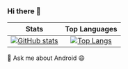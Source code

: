 ### Hi there 👋

| Stats | Top Languages |
| ------|:---------:|
| [![GitHub stats](https://github-readme-stats.vercel.app/api?username=foliolo)](https://github.com/anuraghazra/github-readme-stats) | [![Top Langs](https://github-readme-stats.vercel.app/api/top-langs/?username=foliolo&langs_count=3&hide=CSS)](https://github.com/anuraghazra/github-readme-stats) |


💬 Ask me about Android 😄

<!--
**foliolo/foliolo** is a ✨ _special_ ✨ repository because its `README.md` (this file) appears on your GitHub profile.

Here are some ideas to get you started:

- 🔭 I’m currently working on ...
- 🌱 I’m currently learning ...
- 👯 I’m looking to collaborate on ...
- 🤔 I’m looking for help with ...
- 💬 Ask me about ...
- 📫 How to reach me: ...
- 😄 Pronouns: ...
- ⚡ Fun fact: ...
-->

